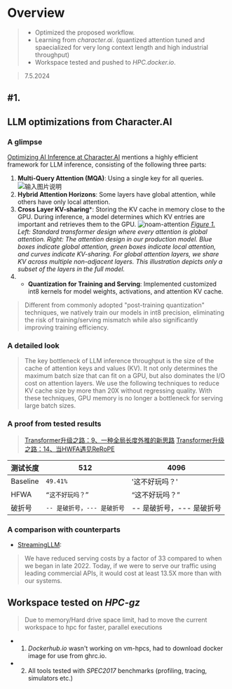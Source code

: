 # Overview
> - Optimized the proposed workflow.
> - Learning from *character.ai*. (quantized attention tuned and spaecialized for very long context length and high industrial throughput) 
> - Workspace tested and pushed to *HPC.docker.io*.

> 7.5.2024
## #1. 
## LLM optimizations from Character.AI
### A glimpse

[Optimizing AI Inference at Character.AI](https://research.character.ai/optimizing-inference/) mentions a highly efficient framework for LLM inference, consisting of the following three parts: 
1.  **Multi-Query Attention (MQA)**: Using a single key for all queries.
![输入图片说明](https://arxiv.org/html/2404.01322v1/extracted/5502412/Attention-Mechanisms.png)
2.  **Hybrid Attention Horizons**: Some layers have global attention, while others have only local attention.
3.  **Cross Layer KV-sharing***: Storing the KV cache in memory close to the GPU. During inference, a model determines which KV entries are important and retrieves them to the GPU.
![noam-attention](https://research.character.ai/content/images/2024/06/figure1-2-1.png)
*[Figure 1.](https://research.character.ai/optimizing-inference/) Left: Standard transformer design where every attention is global attention. Right: The attention design in our production model. Blue boxes indicate global attention, green boxes indicate local attention, and curves indicate KV-sharing. For global attention layers, we share KV across multiple non-adjacent layers. This illustration depicts only a subset of the layers in the full model.*
4. - **Quantization for Training and Serving**: Implemented customized int8 kernels for  model weights, activations, and attention KV cache. 
>Different from commonly adopted "post-training quantization" techniques, we natively train our models in int8 precision, eliminating the risk of training/serving mismatch while also significantly improving training efficiency. 
### A detailed look
>The key bottleneck of LLM inference throughput is the size of the cache of attention keys and values (KV). It not only determines the maximum batch size that can fit on a GPU, but also dominates the I/O cost on attention layers. We use the following techniques to reduce KV cache size by more than 20X without regressing quality. With these techniques, GPU memory is no longer a bottleneck for serving large batch sizes.
### A proof from tested results
> [Transformer升级之路：9、一种全局长度外推的新思路](https://kexue.fm/archives/9603)
> [Transformer升级之路：14、当HWFA遇见ReRoPE](https://kexue.fm/archives/9731) 
> 
  | 测试长度|512 |4096 |
|----------------|--------------------------------| ------------------------------|
|Baseline|`49.41%` |'这不好玩吗？' |
|HFWA|`“这不好玩吗？”` |“这不好玩吗？” |
|破折号 |`-- 是破折号，--- 是破折号`|-- 是破折号，--- 是破折号| 
### A comparison with counterparts
- [StreamingLLM](https://arxiv.org/abs/2309.17453): 

> We have reduced serving costs by a factor of 33 compared to when we began in late 2022. Today, if we were to serve our traffic using leading commercial APIs, it would cost at least 13.5X more than with our systems.
## Workspace tested on *HPC-gz* 
> Due to memory/Hard drive space limit, had to move the current workspace to hpc for faster, parallel executions
- 1. *Dockerhub.io* wasn't working on vm-hpcs, had to download docker image for use from ghrc.io. 
- 2. All tools tested with *SPEC2017* benchmarks (profiling, tracing, simulators etc.)

<!--stackedit_data:
eyJoaXN0b3J5IjpbLTEyMzA5MDIzMzIsMTYxODc5NTQyMywtMT
M5Nzc0MjkwMiwxODUxMjk2NzcsMTUzNDc3NDY3NSwtNDk3ODgx
NzA0LC0xNjYzMDQwNTQ5LC04MzU4MzIxNDVdfQ==
-->